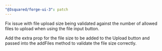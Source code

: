 ```yaml
---
"@3squared/forge-ui-3": patch
---
```


Fix issue with file upload size being validated against the number of allowed files to upload when using the file input button.

Add the extra prop for the file size to be added to the Upload button and passed into the addFiles method to validate the file size correctly.
